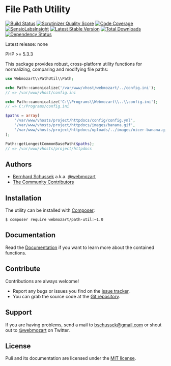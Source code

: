 File Path Utility
=================

[![Build Status](https://travis-ci.org/webmozart/path-util.png?branch=master)](https://travis-ci.org/webmozart/path-util)
[![Scrutinizer Quality Score](https://scrutinizer-ci.com/g/webmozart/path-util/badges/quality-score.png?s=f1fbf1884aed7f896c18fc237d3eed5823ac85eb)](https://scrutinizer-ci.com/g/webmozart/path-util/)
[![Code Coverage](https://scrutinizer-ci.com/g/webmozart/path-util/badges/coverage.png?s=5d83649f6fc3a9754297da9dc0d997be212c9145)](https://scrutinizer-ci.com/g/webmozart/path-util/)
[![SensioLabsInsight](https://insight.sensiolabs.com/projects/728198dc-dc0f-4bab-b5c0-c0b4e2a55bce/mini.png)](https://insight.sensiolabs.com/projects/728198dc-dc0f-4bab-b5c0-c0b4e2a55bce)
[![Latest Stable Version](https://poser.pugx.org/webmozart/path-util/v/stable.png)](https://packagist.org/packages/webmozart/path-util)
[![Total Downloads](https://poser.pugx.org/webmozart/path-util/downloads.png)](https://packagist.org/packages/webmozart/path-util)
[![Dependency Status](https://www.versioneye.com/php/webmozart:path-util/1.0.0/badge.png)](https://www.versioneye.com/php/webmozart:path-util/1.0.0)

Latest release: none

PHP >= 5.3.3

This package provides robust, cross-platform utility functions for normalizing,
comparing and modifying file paths:

```php
use Webmozart\\PathUtil\\Path;

echo Path::canonicalize('/var/www/vhost/webmozart/../config.ini');
// => /var/www/vhost/config.ini

echo Path::canonicalize('C:\\Programs\\Webmozart\\..\\config.ini');
// => C:/Programs/config.ini

$paths = array(
    '/var/www/vhosts/project/httpdocs/config/config.yml',
    '/var/www/vhosts/project/httpdocs/images/banana.gif',
    '/var/www/vhosts/project/httpdocs/uploads/../images/nicer-banana.gif',
);

Path::getLongestCommonBasePath($paths);
// => /var/www/vhosts/project/httpdocs
```

Authors
-------

* [Bernhard Schussek] a.k.a. [@webmozart]
* [The Community Contributors]

Installation
------------

The utility can be installed with [Composer]:

```
$ composer require webmozart/path-util:~1.0
```

Documentation
-------------

Read the [Documentation] if you want to learn more about the contained functions.

Contribute
----------

Contributions are always welcome!

* Report any bugs or issues you find on the [issue tracker].
* You can grab the source code at the [Git repository].

Support
-------

If you are having problems, send a mail to bschussek@gmail.com or shout out to
[@webmozart] on Twitter.

License
-------

Puli and its documentation are licensed under the [MIT license].

[Bernhard Schussek]: http://webmozarts.com
[The Community Contributors]: https://github.com/webmozart/path-util/graphs/contributors
[Composer]: https://getcomposer.org
[Documentation]: docs/usage.md
[issue tracker]: https://github.com/webmozart/path-util/issues
[Git repository]: https://github.com/webmozart/path-util
[@webmozart]: https://twitter.com/webmozart
[MIT license]: LICENSE
